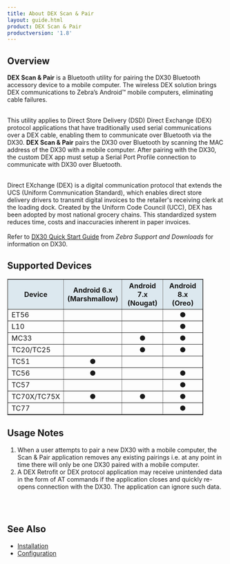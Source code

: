 ```yaml
---
title: About DEX Scan & Pair
layout: guide.html
product: DEX Scan & Pair
productversion: '1.8'
---
```


## Overview

**DEX Scan & Pair** is a Bluetooth utility for pairing the DX30 Bluetooth accessory device to a mobile computer. The wireless DEX solution brings DEX communications to Zebra’s Android™ mobile computers, eliminating cable failures. <br><br>

This utility applies to Direct Store Delivery (DSD) Direct Exchange (DEX) protocol applications that have traditionally used serial communications over a DEX cable, enabling them to communicate over Bluetooth via the DX30. **DEX Scan & Pair** pairs the DX30 over Bluetooth by scanning the MAC address of the DX30 with a mobile computer. After pairing with the DX30, the custom DEX app must setup a Serial Port Profile connection to communicate with DX30 over Bluetooth.<br><br>

Direct EXchange (DEX) is a digital communication protocol that extends the UCS (Uniform Communication Standard), which enables direct store delivery drivers to transmit digital invoices to the retailer's receiving clerk at the loading dock. Created by the Uniform Code Council (UCC), DEX has been adopted by most national grocery chains. This standardized system reduces time, costs and inaccuracies inherent in paper invoices.
<br><br>
Refer to [DX30 Quick Start Guide](https://www.zebra.com/us/en/support-downloads/software/utilities/dx30.html) from _Zebra Support and Downloads_ for information on DX30.

## Supported Devices

<table class="facelift" align="center" style="width:90%" border="1" padding="5px">
  <tr bgcolor="#dce8ef">
    <th>Device</th>
    <th style="text-align:center">Android 6.x <br>(Marshmallow)</th>
    <th style="text-align:center">Android 7.x <br>(Nougat)</th>
    <th style="text-align:center">Android 8.x <br>(Oreo)</th>
  </tr>
  <tr>
    <td>ET56</td>
    <td></td>
    <td></td>
    <td style="text-align:center">&#x25cf;</td>
  </tr>
  <tr>
    <td>L10</td>
    <td></td>
    <td></td>
    <td style="text-align:center">&#x25cf;</td>
  </tr>
  <tr>
    <td>MC33</td>
    <td></td>
    <td style="text-align:center">&#x25cf;</td>
    <td style="text-align:center">&#x25cf;</td>
  </tr>
  <tr>
    <td>TC20/TC25</td>
    <td></td>
    <td style="text-align:center">&#x25cf;</td>
    <td style="text-align:center">&#x25cf;</td>
  </tr>
  <tr>
    <td>TC51</td>
    <td style="text-align:center">&#x25cf;</td>
    <td></td>
    <td></td>
  </tr>
    <tr>
    <td>TC56</td>
    <td style="text-align:center">&#x25cf;</td>
    <td></td>
    <td style="text-align:center">&#x25cf;</td>
  </tr>
  <tr>
    <td>TC57</td>
    <td></td>
    <td></td>
    <td style="text-align:center">&#x25cf;</td>
  </tr>
  <!--
  <tr>
    <td>TC70/TC75</td>
    <td style="text-align:center">&#x25cf;</td>
    <td style="text-align:center">&#x25cf;</td>
    <td></td>
    <td></td>
    <td></td>
  </tr>
  -->
  <tr>
    <td>TC70X/TC75X</td>
    <td style="text-align:center">&#x25cf;</td>
    <td style="text-align:center">&#x25cf;</td>
    <td style="text-align:center">&#x25cf;</td>
  </tr>
  <tr>
    <td>TC77</td>
    <td></td>
    <td></td>
    <td style="text-align:center">&#x25cf;</td>
  </tr>
</table>


## Usage Notes
1. When a user attempts to pair a new DX30 with a mobile computer, the Scan & Pair application removes any existing pairings i.e. at any point in time there will only be one DX30 paired with a mobile computer.
2. A DEX Retrofit or DEX protocol application may receive unintended data in the form of AT commands if the application closes and quickly re-opens connection with the DX30. The application can ignore such data. 
<br>
<br>

## See Also

* [Installation](../install)
* [Configuration](../configuration)

